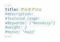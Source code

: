 ```yaml
---
title: クルボアジェ
#description: 
#featured_image: 
#keywords: ["Hennessy"]
#weight: 2
#menus: "main"
---
```

